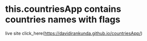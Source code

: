 # this.countriesApp contains countries names with flags

live site click_here(https://davidirankunda.github.io/countriesApp/)
